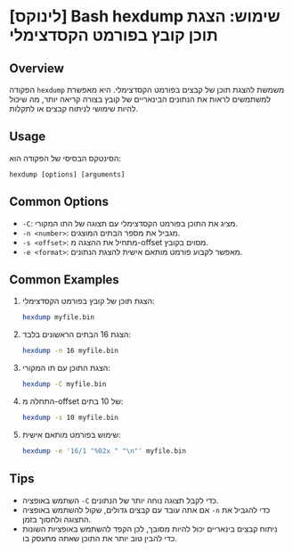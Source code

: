 # [לינוקס] Bash hexdump שימוש: הצגת תוכן קובץ בפורמט הקסדצימלי

## Overview
הפקודה `hexdump` משמשת להצגת תוכן של קבצים בפורמט הקסדצימלי. היא מאפשרת למשתמשים לראות את הנתונים הבינאריים של קובץ בצורה קריאה יותר, מה שיכול להיות שימושי לניתוח קבצים או לתקלות.

## Usage
הסינטקס הבסיסי של הפקודה הוא:
```
hexdump [options] [arguments]
```

## Common Options
- `-C`: מציג את התוכן בפורמט הקסדצימלי עם תצוגה של התו המקורי.
- `-n <number>`: מגביל את מספר הבתים המוצגים.
- `-s <offset>`: מתחיל את ההצגה מ-offset מסוים בקובץ.
- `-e <format>`: מאפשר לקבוע פורמט מותאם אישית להצגת הנתונים.

## Common Examples
1. הצגת תוכן של קובץ בפורמט הקסדצימלי:
   ```bash
   hexdump myfile.bin
   ```

2. הצגת 16 הבתים הראשונים בלבד:
   ```bash
   hexdump -n 16 myfile.bin
   ```

3. הצגת התוכן עם תו המקורי:
   ```bash
   hexdump -C myfile.bin
   ```

4. התחלה מ-offset של 10 בתים:
   ```bash
   hexdump -s 10 myfile.bin
   ```

5. שימוש בפורמט מותאם אישית:
   ```bash
   hexdump -e '16/1 "%02x " "\n"' myfile.bin
   ```

## Tips
- השתמש באופציה `-C` כדי לקבל תצוגה נוחה יותר של הנתונים.
- אם אתה עובד עם קבצים גדולים, שקול להשתמש באופציה `-n` כדי להגביל את התצוגה ולחסוך בזמן.
- ניתוח קבצים בינאריים יכול להיות מסובך, לכן הקפד להשתמש באופציות השונות כדי להבין טוב יותר את התוכן שאתה מתעסק בו.